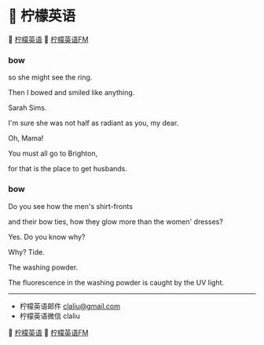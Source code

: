 # 🍋 柠檬英语

🍋 [柠檬英语](http://www.qin.me/)
🍋 [柠檬英语FM](http://www.qin.me/fm.html)

### bow

so she might see the ring.

Then I bowed and smiled like anything.

Sarah Sims.

I'm sure she was not half as radiant
as you, my dear.

Oh, Mama!

You must all go to Brighton,

for that is the place to get husbands.

### bow

Do you see how the men's shirt-fronts

and their bow ties, how they glow more than the women' dresses?

Yes.  Do you know why?

Why?  Tide.

The washing powder.

The fluorescence in the washing powder is caught by the UV light.

***

* 柠檬英语邮件 claliu@gmail.com
* 柠檬英语微信 claliu

🍋 [柠檬英语](http://www.qin.me/)
🍋 [柠檬英语FM](http://www.qin.me/fm.html)